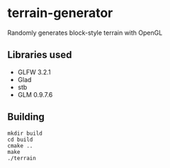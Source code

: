# terrain-generator
Randomly generates block-style terrain with OpenGL

## Libraries used
- GLFW 3.2.1
- Glad
- stb
- GLM 0.9.7.6

## Building
```
mkdir build
cd build
cmake ..
make
./terrain
```